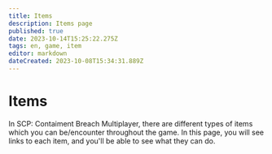 ```yaml
---
title: Items
description: Items page
published: true
date: 2023-10-14T15:25:22.275Z
tags: en, game, item
editor: markdown
dateCreated: 2023-10-08T15:34:31.889Z
---
```


# Items
In SCP: Contaiment Breach Multiplayer, there are different types of items which you can be/encounter throughout the game. In this page, you will see links to each item, and you'll be able to see what they can do.